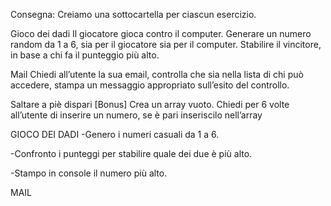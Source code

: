 Consegna:
Creiamo una sottocartella per ciascun esercizio.

Gioco dei dadi
Il giocatore gioca contro il computer.
Generare un numero random da 1 a 6, sia per il giocatore sia per il computer.
Stabilire il vincitore, in base a chi fa il punteggio più alto.

Mail
Chiedi all’utente la sua email,
controlla che sia nella lista di chi può accedere,
stampa un messaggio appropriato sull’esito del controllo.

Saltare a piè dispari [Bonus]
Crea un array vuoto. Chiedi per 6 volte all’utente di inserire un numero, se è pari inseriscilo nell’array

GIOCO DEI DADI
-Genero i numeri casuali da 1 a 6.

-Confronto i punteggi per stabilire quale dei due è più alto.

-Stampo in console il numero più alto.

MAIL

